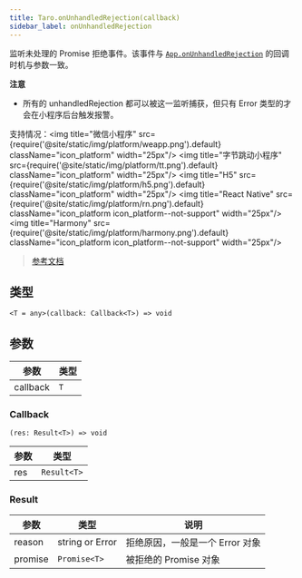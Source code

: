 ```yaml
---
title: Taro.onUnhandledRejection(callback)
sidebar_label: onUnhandledRejection
---
```


监听未处理的 Promise 拒绝事件。该事件与 [`App.onUnhandledRejection`](https://developers.weixin.qq.com/miniprogram/dev/reference/api/App.html#onUnhandledRejection-Object-object) 的回调时机与参数一致。

**注意**
- 所有的 unhandledRejection 都可以被这一监听捕获，但只有 Error 类型的才会在小程序后台触发报警。

支持情况：<img title="微信小程序" src={require('@site/static/img/platform/weapp.png').default} className="icon_platform" width="25px"/> <img title="字节跳动小程序" src={require('@site/static/img/platform/tt.png').default} className="icon_platform" width="25px"/> <img title="H5" src={require('@site/static/img/platform/h5.png').default} className="icon_platform" width="25px"/> <img title="React Native" src={require('@site/static/img/platform/rn.png').default} className="icon_platform icon_platform--not-support" width="25px"/> <img title="Harmony" src={require('@site/static/img/platform/harmony.png').default} className="icon_platform icon_platform--not-support" width="25px"/>

> [参考文档](https://developers.weixin.qq.com/miniprogram/dev/api/base/app/app-event/wx.onUnhandledRejection.html)

## 类型

```tsx
<T = any>(callback: Callback<T>) => void
```

## 参数

| 参数 | 类型 |
| --- | --- |
| callback | `T` |

### Callback

```tsx
(res: Result<T>) => void
```

| 参数 | 类型 |
| --- | --- |
| res | `Result<T>` |

### Result

| 参数 | 类型 | 说明 |
| --- | --- | --- |
| reason | string or Error | 拒绝原因，一般是一个 Error 对象 |
| promise | `Promise<T>` | 被拒绝的 Promise 对象 |
